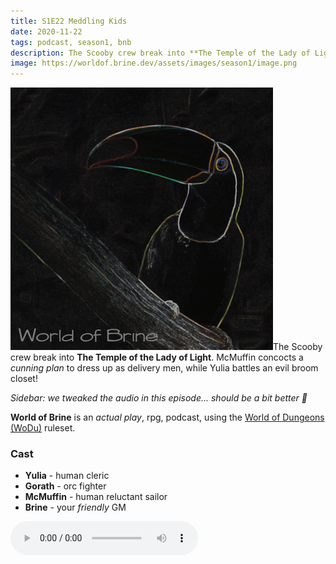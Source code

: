 ```yaml
---
title: S1E22 Meddling Kids
date: 2020-11-22
tags: podcast, season1, bnb
description: The Scooby crew break into **The Temple of the Lady of Light**. McMuffin concocts a _cunning plan_ to dress up as delivery men, while Yulia battles an evil broom closet!
image: https://worldof.brine.dev/assets/images/season1/image.png
---
```


![thumb](assets/images/season1/image.png)The Scooby crew break into **The Temple of the Lady of Light**. McMuffin concocts a _cunning plan_ to dress up as delivery men, while Yulia battles an evil broom closet!

_Sidebar: we tweaked the audio in this episode... should be a bit better :shrug:_

**World of Brine** is an _actual play_, rpg, podcast, using the [World of Dungeons (WoDu)](http://www.onesevendesign.com/dw/world_of_dungeons_1979.pdf) ruleset.

<break>

### Cast
- **Yulia** - human cleric
- **Gorath** - orc fighter
- **McMuffin** - human reluctant sailor
- **Brine** - your _friendly_ GM

<audio controls src="https://archive.org/download/s1e9-cloud_city/s1e22-meddling_kids.mp3"></audio>
